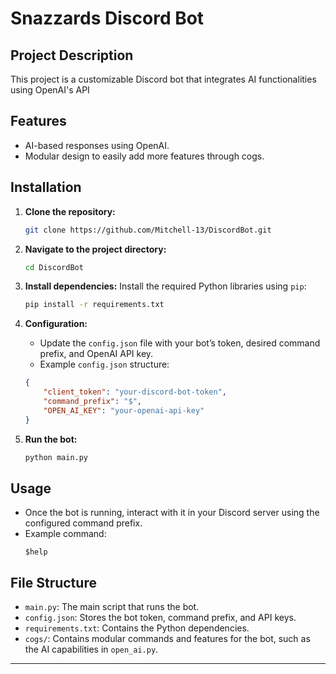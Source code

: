 
# Snazzards Discord Bot

## Project Description
This project is a customizable Discord bot that integrates AI functionalities using OpenAI's API

## Features
- AI-based responses using OpenAI.
- Modular design to easily add more features through cogs.

## Installation

1. **Clone the repository:**
    ```bash
    git clone https://github.com/Mitchell-13/DiscordBot.git
    ```

2. **Navigate to the project directory:**
    ```bash
    cd DiscordBot
    ```

3. **Install dependencies:**
    Install the required Python libraries using `pip`:
    ```bash
    pip install -r requirements.txt
    ```

4. **Configuration:**
    - Update the `config.json` file with your bot’s token, desired command prefix, and OpenAI API key.
    - Example `config.json` structure:
    ```json
    {
        "client_token": "your-discord-bot-token",
        "command_prefix": "$",
        "OPEN_AI_KEY": "your-openai-api-key"
    }
    ```

5. **Run the bot:**
    ```bash
    python main.py
    ```

## Usage
- Once the bot is running, interact with it in your Discord server using the configured command prefix.
- Example command:
    ```
    $help
    ```

## File Structure
- `main.py`: The main script that runs the bot.
- `config.json`: Stores the bot token, command prefix, and API keys.
- `requirements.txt`: Contains the Python dependencies.
- `cogs/`: Contains modular commands and features for the bot, such as the AI capabilities in `open_ai.py`.

---
